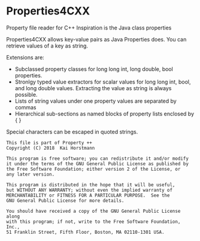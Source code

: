 # Properties4CXX
Property file reader for C++
Inspiration is the Java class properties

Properties4CXX allows key-value pairs as Java Properties does.
You can retrieve values of a key as string.

Extensions are:

- Subclassed property classes for long long int, long double, bool properties.
- Stronlgy typed value extractors for scalar values for long long int, bool, and long double values. Extracting the value as string is always possible.
- Lists of string values under one property values are separated by commas
- Hierarchical sub-sections as named blocks of property lists enclosed by { }

Special characters can be escaped in quoted strings.


    This file is part of Property ++
    Copyright (C) 2018  Kai Horstmann

    This program is free software; you can redistribute it and/or modify
    it under the terms of the GNU General Public License as published by
    the Free Software Foundation; either version 2 of the License, or
    any later version.

    This program is distributed in the hope that it will be useful,
    but WITHOUT ANY WARRANTY; without even the implied warranty of
    MERCHANTABILITY or FITNESS FOR A PARTICULAR PURPOSE.  See the
    GNU General Public License for more details.

    You should have received a copy of the GNU General Public License along
    with this program; if not, write to the Free Software Foundation, Inc.,
    51 Franklin Street, Fifth Floor, Boston, MA 02110-1301 USA.

